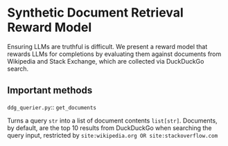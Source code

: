 # Synthetic Document Retrieval Reward Model

Ensuring LLMs are truthful is difficult. We present a reward model that rewards LLMs for 
completions by evaluating them against documents from Wikipedia and 
Stack Exchange, which are collected via DuckDuckGo search.


## Important methods
`ddg_querier.py`:: `get_documents`

Turns a query `str` into a list of document contents `list[str]`. Documents, by default, are the top 10 results from DuckDuckGo when searching the query input, restricted by `site:wikipedia.org OR site:stackoverflow.com`
